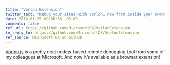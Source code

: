 ```yaml
---
title: "Vorlon Extension"
twitter_text: "Debug your sites with Vorlon… now from inside your browser!"
date: 2016-01-25 09:56:58 -05:00
comments: false
ref_url: https://github.com/MicrosoftDX/VorlonExtension
in_reply_to: https://github.com/MicrosoftDX/VorlonExtension
ref_source: Microsoft DX on GitHub
---
```


[Vorlon.js](https://vorlonjs.com/) is a pretty neat nodejs-based remote debugging tool from some of my colleagues at Microsoft. And now it’s available as a browser extension!